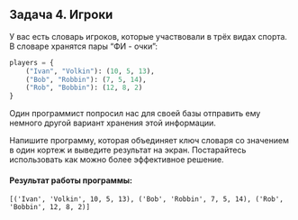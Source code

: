 ## Задача 4. Игроки
У вас есть словарь игроков, которые участвовали в трёх видах спорта. В словаре хранятся пары “ФИ - очки”:

````python
players = {
    ("Ivan", "Volkin"): (10, 5, 13),
    ("Bob", "Robbin"): (7, 5, 14),
    ("Rob", "Bobbin"): (12, 8, 2)
}
````
Один программист попросил нас для своей базы отправить ему немного другой вариант хранения этой информации.

Напишите программу, которая объединяет ключ словаря со значением в один кортеж и выведите результат на экран. Постарайтесь использовать как можно более эффективное решение.


#### Результат работы программы:
```
[('Ivan', 'Volkin', 10, 5, 13), ('Bob', 'Robbin', 7, 5, 14), ('Rob', 'Bobbin', 12, 8, 2)]
```

